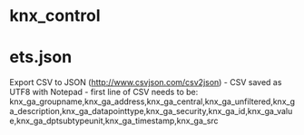 # knx_control

# ets.json
Export CSV to JSON (http://www.csvjson.com/csv2json) - CSV saved as UTF8 with Notepad - first line of CSV needs to be:
knx_ga_groupname,knx_ga_address,knx_ga_central,knx_ga_unfiltered,knx_ga_description,knx_ga_datapointtype,knx_ga_security,knx_ga_id,knx_ga_value,knx_ga_dptsubtypeunit,knx_ga_timestamp,knx_ga_src
